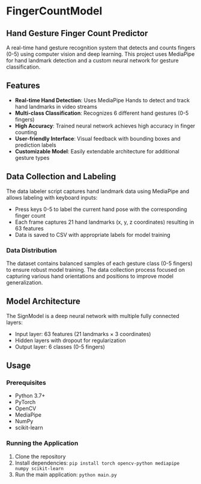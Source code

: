 # FingerCountModel

## Hand Gesture Finger Count Predictor

A real-time hand gesture recognition system that detects and counts fingers (0-5) using computer vision and deep learning. This project uses MediaPipe for hand landmark detection and a custom neural network for gesture classification.

## Features

- **Real-time Hand Detection**: Uses MediaPipe Hands to detect and track hand landmarks in video streams
- **Multi-class Classification**: Recognizes 6 different hand gestures (0-5 fingers)
- **High Accuracy**: Trained neural network achieves high accuracy in finger counting
- **User-friendly Interface**: Visual feedback with bounding boxes and prediction labels
- **Customizable Model**: Easily extendable architecture for additional gesture types

## Data Collection and Labeling

The data labeler script captures hand landmark data using MediaPipe and allows labeling with keyboard inputs:

- Press keys 0-5 to label the current hand pose with the corresponding finger count
- Each frame captures 21 hand landmarks (x, y, z coordinates) resulting in 63 features
- Data is saved to CSV with appropriate labels for model training

### Data Distribution

The dataset contains balanced samples of each gesture class (0-5 fingers) to ensure robust model training. The data collection process focused on capturing various hand orientations and positions to improve model generalization.

## Model Architecture

The SignModel is a deep neural network with multiple fully connected layers:

- Input layer: 63 features (21 landmarks × 3 coordinates)
- Hidden layers with dropout for regularization
- Output layer: 6 classes (0-5 fingers)

## Usage

### Prerequisites

- Python 3.7+
- PyTorch
- OpenCV
- MediaPipe
- NumPy
- scikit-learn

### Running the Application

1. Clone the repository
2. Install dependencies: `pip install torch opencv-python mediapipe numpy scikit-learn`
3. Run the main application: `python main.py`
